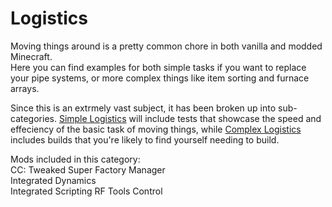 # Logistics
Moving things around is a pretty common chore in both vanilla and modded Minecraft.  
Here you can find examples for both simple tasks if you want to replace your pipe systems, or more complex things like item sorting and furnace arrays.

Since this is an extrmely vast subject, it has been broken up into sub-categories. [Simple Logistics]() will include tests that showcase the speed and effeciency of the basic task of moving things, while [Complex Logistics]() includes builds that you're likely to find yourself needing to build.

Mods included in this category:  
CC: Tweaked
Super Factory Manager  
Integrated Dynamics  
Integrated Scripting
RF Tools Control

